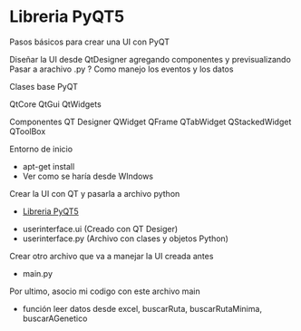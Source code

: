 # Libreria PyQT5

Pasos básicos para crear una UI con PyQT

Diseñar la UI desde QtDesigner agregando componentes y previsualizando
Pasar a arachivo .py
? Como manejo los eventos y los datos

Clases base PyQT

QtCore
QtGui
QtWidgets

Componentes QT Designer
QWidget
QFrame
QTabWidget
QStackedWidget
QToolBox

Entorno de inicio
- apt-get install
- Ver como se haría desde WIndows

Crear la UI con QT y pasarla a archivo python

<!-- @import "[TOC]" {cmd="toc" depthFrom=1 depthTo=6 orderedList=false} -->

<!-- code_chunk_output -->

- [Libreria PyQT5](#libreria-pyqt5)

<!-- /code_chunk_output -->

- userinterface.ui (Creado con QT Desiger)
- userinterface.py (Archivo con clases y objetos Python)

Crear otro archivo que va a manejar la UI creada antes
- main.py

Por ultimo, asocio mi codigo con este archivo main
- función leer datos desde excel, buscarRuta, buscarRutaMinima, buscarAGenetico
